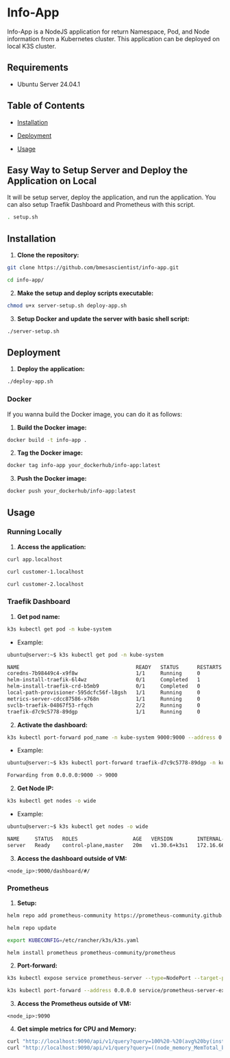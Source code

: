 # Info-App

Info-App is a NodeJS application for return Namespace, Pod, and Node information from a Kubernetes cluster. This application can be deployed on local K3S cluster.

## Requirements

- Ubuntu Server 24.04.1

## Table of Contents

- [Installation](#installation)

- [Deployment](#deployment)

- [Usage](#usage)

## Easy Way to Setup Server and Deploy the Application on Local

It will be setup server, deploy the application, and run the application. You can also setup Traefik Dashboard and Prometheus with this script.

```bash
. setup.sh
```

## Installation

1. **Clone the repository:**

```bash
git clone https://github.com/bmesascientist/info-app.git

cd info-app/
```

2. **Make the setup and deploy scripts executable:**

```bash
chmod u+x server-setup.sh deploy-app.sh
```

3. **Setup Docker and update the server with basic shell script:**

```bash
./server-setup.sh
```

## Deployment

1. **Deploy the application:**

```bash
./deploy-app.sh
```

### Docker

If you wanna build the Docker image, you can do it as follows:

1. **Build the Docker image:**

```bash
docker build -t info-app .
```

2. **Tag the Docker image:**

```bash
docker tag info-app your_dockerhub/info-app:latest
```

3. **Push the Docker image:**

```bash
docker push your_dockerhub/info-app:latest
```

## Usage

### Running Locally

1. **Access the application:**

```bash
curl app.localhost
```

```bash
curl customer-1.localhost
```

```bash
curl customer-2.localhost
```

### Traefik Dashboard

1. **Get pod name:**

```bash
k3s kubectl get pod -n kube-system
```

- Example:

```bash
ubuntu@server:~$ k3s kubectl get pod -n kube-system

NAME                                      READY   STATUS      RESTARTS   AGE
coredns-7b98449c4-x9f8w                   1/1     Running     0          82s
helm-install-traefik-6l4wz                0/1     Completed   1          82s
helm-install-traefik-crd-b5mb9            0/1     Completed   0          82s
local-path-provisioner-595dcfc56f-l8gsh   1/1     Running     0          82s
metrics-server-cdcc87586-x768n            1/1     Running     0          82s
svclb-traefik-04867f53-rfqch              2/2     Running     0          45s
traefik-d7c9c5778-89dgp                   1/1     Running     0          45s
```

2. **Activate the dashboard:**

```bash
k3s kubectl port-forward pod_name -n kube-system 9000:9000 --address 0.0.0.0 &
```

- Example:

```bash
ubuntu@server:~$ k3s kubectl port-forward traefik-d7c9c5778-89dgp -n kube-system 9000:9000 --address 0.0.0.0 &

Forwarding from 0.0.0.0:9000 -> 9000
```

2. **Get Node IP:**

```bash
k3s kubectl get nodes -o wide
```

- Example:

```bash
ubuntu@server:~$ k3s kubectl get nodes -o wide

NAME     STATUS   ROLES                  AGE   VERSION        INTERNAL-IP     EXTERNAL-IP   OS-IMAGE             KERNEL-VERSION     CONTAINER-RUNTIME
server   Ready    control-plane,master   20m   v1.30.6+k3s1   172.16.66.137   <none>        Ubuntu 24.04.1 LTS   6.8.0-48-generic   containerd://1.7.22-k3s1
```

3. **Access the dashboard outside of VM:**

```text
<node_ip>:9000/dashboard/#/
```

### Prometheus

1. **Setup:**

```bash
helm repo add prometheus-community https://prometheus-community.github.io/helm-charts
```

```bash
helm repo update
```

```bash
export KUBECONFIG=/etc/rancher/k3s/k3s.yaml
```

```bash
helm install prometheus prometheus-community/prometheus
```

2. **Port-forward:**

```bash
k3s kubectl expose service prometheus-server --type=NodePort --target-port=9090 --name=prometheus-server-ext
```

```bash
k3s kubectl port-forward --address 0.0.0.0 service/prometheus-server-ext 9090:80
```

3. **Access the Prometheus outside of VM:**

```text
<node_ip>:9090
```

4. **Get simple metrics for CPU and Memory:**

```bash
curl "http://localhost:9090/api/v1/query?query=100%20-%20(avg%20by(instance)%20(irate(node_cpu_seconds_total%7Bmode%3D%22idle%22%7D%5B5m%5D))%20*%20100)" | jq .
curl "http://localhost:9090/api/v1/query?query=((node_memory_MemTotal_bytes%20-%20node_memory_Available_bytes)%20/%20node_memory_MemTotal_bytes)%20*%20100" | jq .
```
